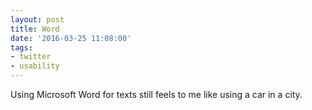 ```yaml
---
layout: post
title: Word
date: '2016-03-25 11:08:00'
tags:
- twitter
- usability
---
```


Using Microsoft Word for texts still feels to me like using a car in a city.